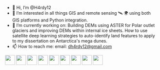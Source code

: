 - 👋 Hi, I’m @H4rdy12
- 👀 I’m interested in all things GIS and remote sensing 🛰 🌍 using both GIS platforms and Python integration.
- 🌱 I’m currently working on: Building DEMs using ASTER for Polar outlet glaciers and improving DEMs within internal ice sheets. How to use satellite deep learning strategies to auto-identify land features to apply to my dissertation on Antarctica's mega dunes. 
- 📫 How to reach me: email: dh4rdy12@gmail.com

<!---
H4rdy12/H4rdy12 is a ✨ special ✨ repository because its `README.md` (this file) appears on your GitHub profile.
You can click the Preview link to take a look at your changes.
--->
<div id="badges">
  <img height="32" width="32" src="https://cdn.jsdelivr.net/npm/simple-icons@v7/icons/python.svg" />
   <img height="32" width="32" src="https://cdn.jsdelivr.net/npm/simple-icons@v7/icons/anaconda.svg" />
   <img height="32" width="32" src="https://cdn.jsdelivr.net/npm/simple-icons@v7/icons/latex.svg" />
   <img height="32" width="32" src="https://cdn.jsdelivr.net/npm/simple-icons@v7/icons/github.svg" />
   <img height="32" width="32" src="https://cdn.jsdelivr.net/npm/simple-icons@v7/icons/qgis.svg" />
   <img height="32" width="32" src="https://simpleicons.org/icons/postgresql.svg" />
   <img height="32" width="32" src="https://cdn.jsdelivr.net/npm/simple-icons@7.21.0/icons/duckdb.svg" />
   <img height="32" width="32" src="https://simpleicons.org/icons/c.svg" />
   <img height="32" width="32" src="https://simpleicons.org/icons/cplusplus.svg" />
  </div>
